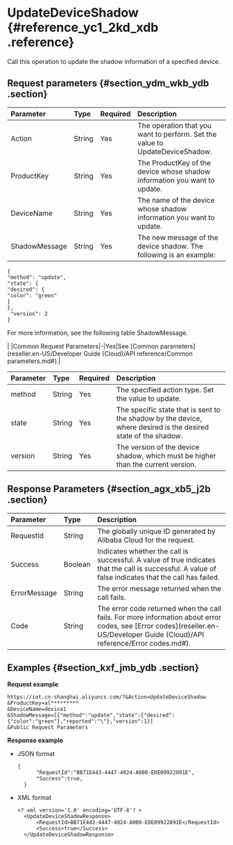 # UpdateDeviceShadow {#reference_yc1_2kd_xdb .reference}

Call this operation to update the shadow information of a specified device.

## Request parameters {#section_ydm_wkb_ydb .section}

|Parameter|Type|Required|Description|
|:--------|:---|:-------|:----------|
|Action|String|Yes|The operation that you want to perform. Set the value to UpdateDeviceShadow.|
|ProductKey|String|Yes|The ProductKey of the device whose shadow information you want to update.|
|DeviceName|String|Yes|The name of the device whose shadow information you want to update.|
|ShadowMessage|String|Yes| The new message of the device shadow. The following is an example:

 ```
{
"method": "update",
"state": {
"desired": {
"color": "green"
}
},
  "version": 2
}
```

 For more information, see the following table ShadowMessage.

 |
|Common Request Parameters|-|Yes|See [Common parameters](reseller.en-US/Developer Guide (Cloud)/API reference/Common parameters.md#).|

|Parameter|Type|Required|Description|
|:--------|:---|:-------|:----------|
|method|String|Yes|The specified action type. Set the value to update.|
|state|String|Yes|The specific state that is sent to the shadow by the device, where desired is the desired state of the shadow.|
|version|String|Yes|The version of the device shadow, which must be higher than the current version.|

## Response Parameters {#section_agx_xb5_j2b .section}

|Parameter|Type|Description|
|:--------|:---|:----------|
|RequestId|String|The globally unique ID generated by Alibaba Cloud for the request.|
|Success|Boolean|Indicates whether the call is successful. A value of true indicates that the call is successful. A value of false indicates that the call has failed.|
|ErrorMessage|String|The error message returned when the call fails.|
|Code|String|The error code returned when the call fails. For more information about error codes, see [Error codes](reseller.en-US/Developer Guide (Cloud)/API reference/Error codes.md#).|

## Examples {#section_kxf_jmb_ydb .section}

**Request example**

```
https://iot.cn-shanghai.aliyuncs.com/?&Action=UpdateDeviceShadow
&ProductKey=al*********
&DeviceName=device1
&ShadowMessage=[{"method":"update","state":{"desired":{"color":"green"},"reported":"\"},"version":1}]
&Public Request Parameters
```

**Response example**

-   JSON format

    ```
    {
          "RequestId":"BB71E443-4447-4024-A000-EDE09922891E",
          "Success":true,
      }
    ```

-   XML format

    ```
    <? xml version='1.0' encoding='UTF-8'? >
      <UpdateDeviceShadowResponse>
          <RequestId>BB71E443-4447-4024-A000-EDE09922891E</RequestId>
          <Success>true</Success>
      </UpdateDeviceShadowResponse>
    ```


